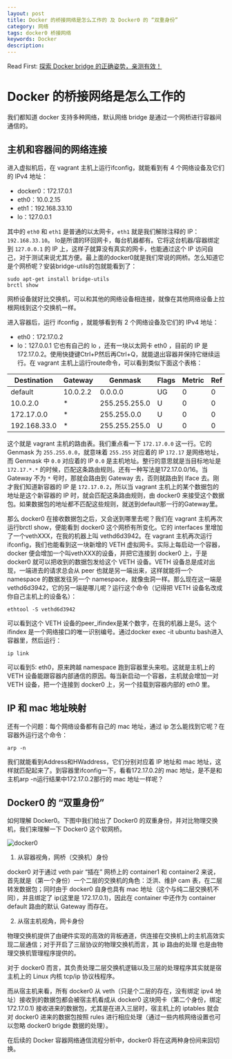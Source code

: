 ```yaml
---
layout: post
title: Docker 的桥接网络是怎么工作的 及 Docker0 的 “双重身份”
category: 网络
tags: docker0 桥接网络
keywords: Docker
description:
---
```


Read First: [探索 Docker bridge 的正确姿势，亲测有效！](http://blog.daocloud.io/docker-bridge/)

# Docker 的桥接网络是怎么工作的

我们都知道 docker 支持多种网络，默认网络 bridge 是通过一个网桥进行容器间通信的。

## 主机和容器间的网络连接

进入虚拟机后，在 vagrant 主机上运行ifconfig，就能看到有 4 个网络设备及它们的 IPv4 地址：
* docker0：172.17.0.1
* eth0：10.0.2.15
* eth1：192.168.33.10
* lo：127.0.0.1

其中的 `eth0` 和 `eth1` 是普通的以太网卡，`eth1` 就是我们解除注释的 IP：`192.168.33.10`。
lo是所谓的环回网卡，每台机器都有。它将这台机器/容器绑定到 `127.0.0.1` 的 IP 上，这样子就算没有真实的网卡，也能通过这个 IP 访问自己，对于测试来说尤其方便。最上面的docker0就是我们常说的网桥。怎么知道它是个网桥呢？安装bridge-utils的包就能看到了：

```shell
sudo apt-get install bridge-utils
brctl show
```

网桥设备就好比交换机，可以和其他的网络设备相连接，就像在其他网络设备上拉根网线到这个交换机一样。

进入容器后，运行 ifconfig ，就能够看到有 2 个网络设备及它们的 IPv4 地址：
* eth0：172.17.0.2
* lo：127.0.0.1
它也有自己的 lo ，还有一块以太网卡 eth0 ，目前的 IP 是 172.17.0.2。使用快捷键Ctrl+P然后再Ctrl+Q，就能退出容器并保持它继续运行。在 vagrant 主机上运行route命令，可以看到类似下面这个表格：

Destination|Gateway|Genmask|Flags|Metric|Ref|Use|Iface
-----------|-------|-------|-----|------|---|---|-----
default|10.0.2.2|0.0.0.0|UG|0|0|0|eth0
10.0.2.0|*|255.255.255.0|U|0|0|0|eth0
172.17.0.0|*|255.255.0.0|U|0|0|0|docker0
192.168.33.0|*|255.255.255.0|U|0|0|0|eth1

这个就是 vagrant 主机的路由表。我们重点看一下 `172.17.0.0` 这一行。它的 Genmask 为 `255.255.0.0`，就意味着 `255.255` 对应着的 IP `172.17` 是网络地址，而 Genmask 中 `0.0` 对应着的 IP `0.0` 是主机地址。整行的意思就是当目标地址是 `172.17.*.*` 的时候，匹配这条路由规则。还有一种写法是172.17.0.0/16。当 Gateway 不为 `*` 号时，那就会路由到 Gateway 去，否则就路由到 Iface 去。刚才我们知道新容器的 IP 是 `172.17.0.2`，所以当 vagrant 主机上的某个数据包的地址是这个新容器的 IP 时，就会匹配这条路由规则，由 docker0 来接受这个数据包。如果数据包的地址都不匹配这些规则，就送到default那一行的Gateway里。

那么 docker0 在接收数据包之后，又会送到哪里去呢？我们在 vagrant 主机再次运行brctl show，便能看到 docker0 这个网桥有所变化。它的 interfaces 里增加了一个vethXXX，在我的机器上叫 vethd6d3942。在 vagrant 主机再次运行ifconfig，我们也能看到这一块新增的 VETH 虚拟网卡。实际上每启动一个容器，docker 便会增加一个叫vethXXX的设备，并把它连接到 docker0 上，于是 docker0 就可以把收到的数据包发给这个 VETH 设备。VETH 设备总是成对出现，一端进去的请求总会从 peer 也就是另一端出来，这样就能将一个 namespace 的数据发往另一个 namespace，就像虫洞一样。那么现在这一端是vethd6d3942，它的另一端是哪儿呢？运行这个命令（记得把 VETH 设备名改成你自己主机上的设备名）：

```shell
ethtool -S vethd6d3942
```

可以看到这个 VETH 设备的peer_ifindex是某个数字，在我的机器上是5。这个 ifindex 是一个网络接口的唯一识别编号。通过docker exec -it ubuntu bash进入容器里，然后运行：

```shell
ip link
```

可以看到5: eth0，原来跨越 namespace 跑到容器里头来啦。这就是主机上的 VETH 设备能跟容器内部通信的原因。每当新启动一个容器，主机就会增加一对 VETH 设备，把一个连接到 docker0 上，另一个挂载到容器内部的 eth0 里。

## IP 和 mac 地址映射
还有一个问题：每个网络设备都有自己的 mac 地址，通过 ip 怎么能找到它呢？在容器外运行这个命令：

```shell
arp -n
```
我们就能看到Address和HWaddress，它们分别对应着 IP 地址和 mac 地址，这样就匹配起来了。到容器里ifconfig一下，看看172.17.0.2的 mac 地址，是不是和主机arp -n运行结果中172.17.0.2那行的 mac 地址一样呢？

## Docker0 的 “双重身份”

如何理解 Docker0。下图中我们给出了 Docker0 的双重身份，并对比物理交换机，我们来理解一下 Docker0 这个软网桥。

![docker0](http://tonybai.com/wp-content/uploads/docker-single-host-networking-docker0.jpg)

1. 从容器视角，网桥（交换机）身份

docker0 对于通过 veth pair “插在” 网桥上的 container1 和 container2 来说，首先就是（第一个身份）一个二层的交换机的角色：泛洪、维护 cam 表，在二层转发数据包；同时由于 docker0 自身也具有 mac 地址（这个与纯二层交换机不同），并且绑定了 ip(这里是 172.17.0.1)，因此在 container 中还作为 container default 路由的默认 Gateway 而存在。

2. 从宿主机视角，网卡身份

物理交换机提供了由硬件实现的高效的背板通道，供连接在交换机上的主机高效实现二层通信；对于开启了三层协议的物理交换机而言，其 ip 路由的处理 也是由物理交换机管理程序提供的。

对于 docker0 而言，其负责处理二层交换机逻辑以及三层的处理程序其实就是宿主机上的 Linux 内核 tcp/ip 协议栈程序。

而从宿主机来看，所有 docker0 从 veth（只是个二层的存在，没有绑定 ipv4 地址）接收到的数据包都会被宿主机看成从 docker0 这块网卡（第二个身份，绑定 172.17.0.1) 接收进来的数据包，尤其是在进入三层时，宿主机上的 iptables 就会 对 docker0 进来的数据包按照 rules 进行相应处理（通过一些内核网络设置也可以忽略 docker0 brigde 数据的处理）。

在后续的 Docker 容器网络通信流程分析中，docker0 将在这两种身份间来回切换。